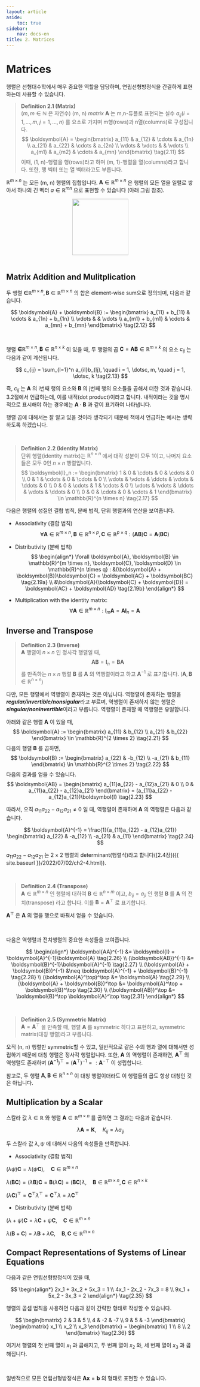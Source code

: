 ```yaml
---
layout: article
aside:
    toc: true
sidebar:
    nav: docs-en
title: 2. Matrices
---
```


# Matrices

행렬은 선형대수학에서 매우 중요한 역할을 담당하며, 연립선형방정식을 간결하게 표현하는데 사용할 수 있습니다.

> **Definition 2.1 (Matrix)**
> <br>
> ($m, m \in \mathbb{N}$ 은 자연수) (m, n) *matrix* $\boldsymbol{A}$ 는 m,n-튜플로 표현되는 실수 $a_{ij} (i = 1, \dotsc, m, j = 1, \dotsc, n)$ 를 요소로 가지며 m행(rows)과 n열(columns)로 구성됩니다.
> $$ \boldsymbol{A} = \begin{bmatrix} a_{11} & a_{12} & \cdots & a_{1n} \\ a_{21} & a_{22} & \cdots & a_{2n} \\ \vdots & \vdots & & \vdots \\ a_{m1} & a_{m2} & \cdots & a_{mn} \end{bmatrix} \tag{2.11} $$
> 이때, (1, n)-행렬을 행(rows)라고 하며 (m, 1)-행렬을 열(columns)라고 합니다. 또한, 행 벡터 또는 열 벡터라고도 부릅니다.

$\mathbb{R}^{m \times n}$ 는 모든 (m, n) 행렬의 집합입니다. $\boldsymbol{A} \in \mathbb{R}^{m \times n}$ 은 행렬의 모든 열을 일렬로 쌓아서 하나의 긴 벡터 $a \in \mathbb{R}^{mn}$ 으로 표현할 수 있습니다 (아래 그림 참조).

<div align="center"><img src="{{ site.baseurl }}/assets/images/figures/figure2.4.png" height=150px></div>

<br>

## Matrix Addition and Mulitplication

두 행렬 $\boldsymbol \in \mathbb{R}^{m \times n}, \boldsymbol{B} \in \mathbb{R}^{m \times n}$ 의 합은 element-wise sum으로 정의되며, 다음과 같습니다.

$$ \boldsymbol{A} + \boldsymbol{B} := \begin{bmatrix} a_{11} + b_{11} & \cdots & a_{1n} + b_{1n} \\ \vdots & & \vdots \\ a_{m1} + b_{m1} & \cdots & a_{mn} + b_{mn} \end{bmatrix} \tag{2.12} $$

<br>

행렬 $\boldsymbol \in \mathbb{R}^{m \times n}, \boldsymbol{B} \in \mathbb{R}^{n \times k}$ 이 있을 때, 두 행렬의 곱 $\boldsymbol{C} = \boldsymbol{AB} \in \mathbb{R}^{m \times k}$ 의 요소 $c_{ij}$ 는 다음과 같이 계산됩니다.

$$ c_{ij} = \sum_{l=1}^n a_{il}b_{lj}, \quad i = 1, \dotsc, m, \quad j = 1, \dotsc, k \tag{2.13} $$

즉, $c_{ij}$ 는 $\boldsymbol{A}$ 의 i번째 행의 요소와 $\boldsymbol{B}$ 의 j번째 행의 요소들을 곱해서 더한 것과 같습니다. 3.2절에서 언급하는데, 이를 내적(dot product)이라고 합니다. 내적이라는 것을 명시적으로 표시해야 하는 경우에는 $\boldsymbol{A}\cdot\boldsymbol{B}$ 과 같이 표기하여 나타냅니다.

행렬 곱에 대해서는 잘 알고 있을 것이라 생각되기 때문에 책에서 언급하는 예시는 생략하도록 하겠습니다.

<br>

> **Definition 2.2 (Identity Matrix)**
> <br>
> 단위 행렬(identity matrix)는 $\mathbb{R}^{n \times n}$ 에서 대각 성분이 모두 1이고, 나머지 요소들은 모두 0인 $n \times n$ 행렬입니다.
> $$ \boldsymbol{I}_n := \begin{bmatrix} 1 & 0 & \cdots & 0 & \cdots & 0 \\ 0 & 1 & \cdots & 0 & \cdots & 0 \\ \vdots & \vdots & \ddots & \vdots & \ddots & 0 \\ 0 & 0 & \cdots & 1 & \cdots & 0 \\ \vdots & \vdots & \ddots & \vdots & \ddots & 0 \\ 0 & 0 & \cdots & 0 & \cdots & 1 \end{bmatrix} \in \mathbb{R}^{n \times n} \tag{2.17} $$

다음은 행렬의 성질인 결합 법칙, 분배 법칙, 단위 행렬과의 연산을 보여줍니다.
<br>
- Associativity (결합 법칙)
$$ \forall \boldsymbol{A} \in \mathbb{R}^{m \times n}, \boldsymbol{B} \in \mathbb{R}^{n \times p}, \boldsymbol{C} \in \mathbb{R}^{p \times q} : (\boldsymbol{AB})\boldsymbol{C} = \boldsymbol{A}(\boldsymbol{BC}) \tag{2.18} $$

- Distributivity (분배 법칙)
$$ \begin{align*} \forall \boldsymbol{A}, \boldsymbol{B} \in \mathbb{R}^{m \times n}, \boldsymbol{C}, \boldsymbol{D} \in \mathbb{R}^{n \times q} : &(\boldsymbol{A} + \boldsymbol{B})\boldsymbol{C} = \boldsymbol{AC} + \boldsymbol{BC} \tag{2.19a} \\ &\boldsymbol{A}(\boldsymbol{C} + \boldsymbol{D}) = \boldsymbol{AC} + \boldsymbol{AD} \tag{2.19b} \end{align*} $$

- Multiplication with the identity matrix:
$$ \forall \boldsymbol{A} \in \mathbb{R}^{m \times n} : \boldsymbol{I}_m \boldsymbol{A} = \boldsymbol{AI}_n = \boldsymbol{A} \tag{2.20} $$

## Inverse and Transpose

> **Definition 2.3 (Inverse)**
> <br>
> $\boldsymbol{A}$ 행렬이 $n \times n$ 인 정사각 행렬일 때,
> $$ \boldsymbol{AB} = \boldsymbol{I}_n = \boldsymbol{BA} $$
> 를 만족하는 $n \times n$ 행렬 $\boldsymbol{B}$ 를 $\boldsymbol{A}$ 의 역행렬이라고 하고 $\boldsymbol{A}^{-1}$ 로 표기합니다. ($\boldsymbol{A}, \boldsymbol{B} \in \mathbb{R}^{n \times n}$)

다만, 모든 행렬에서 역행렬이 존재하는 것은 아닙니다. 역행렬이 존재하는 행렬을 ***regular/invertible/nonsigular***라고 부르며, 역행렬이 존재하지 않는 행렬은 ***singular/noninvertible***이라고 부릅니다. 역행렬이 존재할 때 역행렬은 유일합니다.

아래와 같은 행렬 $\boldsymbol{A}$ 이 있을 때,
$$ \boldsymbol{A} := \begin{bmatrix} a_{11} & b_{12} \\ a_{21} & b_{22} \end{bmatrix} \in \mathbb{R}^{2 \times 2} \tag{2.21} $$
다음의 행렬 $\boldsymbol{B}$ 를 곱하면,
$$ \boldsymbol{B} := \begin{bmatrix} a_{22} & -b_{12} \\ -a_{21} & b_{11} \end{bmatrix} \in \mathbb{R}^{2 \times 2} \tag{2.22} $$
다음의 결과를 얻을 수 있습니다.
$$ \boldsymbol{AB} = \begin{bmatrix} a_{11}a_{22} - a_{12}a_{21} & 0 \\ 0 & a_{11}a_{22} - a_{12}a_{21} \end{bmatrix} = (a_{11}a_{22} - a_{12}a_{21})\boldsymbol{I} \tag{2.23} $$

따라서, 오직 $a_{11}a_{22} - a_{12}a_{21} \neq 0$ 일 때, 역행렬이 존재하며 $\boldsymbol{A}$ 의 역행렬은 다음과 같습니다.

$$ \boldsymbol{A}^{-1} = \frac{1}{a_{11}a_{22} - a_{12}a_{21}} \begin{bmatrix} a_{22} & -a_{12} \\ -a_{21} & a_{11} \end{bmatrix} \tag{2.24} $$

$a_{11}a_{22} - a_{12}a_{21}$ 는 $2\times2$ 행렬의 determinant(행렬식)라고 합니다([2.4장]({{ site.baseurl }}/2022/07/02/ch2-4.html)).

<br>

> **Definition 2.4 (Transpose)**
> <br>
> $\boldsymbol{A} \in \mathbb{R}^{m \times n}$ 인 행렬에 대하여 $\boldsymbol{B} \in \mathbb{R}^{n \times m}$ 이고, $b_{ij} = a_{ji}$ 인 행렬 $\boldsymbol{B}$ 를 $\boldsymbol{A}$ 의 전치(transpose) 라고 합니다. 이를 $\boldsymbol{B} = \boldsymbol{A}^\top$ 로 표기합니다.

$\boldsymbol{A}^\top$ 은 $\boldsymbol{A}$ 의 열을 행으로 바꿔서 얻을 수 있습니다.

<br>

다음은 역행렬과 전치행렬의 중요한 속성들을 보여줍니다.

$$ \begin{align*} \boldsymbol{AA}^{-1} &= \boldsymbol{I} = \boldsymbol{A}^{-1}\boldsymbol{A} \tag{2.26} \\ (\boldsymbol{AB})^{-1} &= \boldsymbol{B}^{-1}\boldsymbol{A}^{-1} \tag{2.27} \\ (\boldsymbol{A} + \boldsymbol{B})^{-1} &\neq \boldsymbol{A}^{-1} + \boldsymbol{B}^{-1} \tag{2.28} \\ (\boldsymbol{A}^\top)^\top &= \boldsymbol{A} \tag{2.29} \\ (\boldsymbol{A} + \boldsymbol{B})^\top &= \boldsymbol{A}^\top + \boldsymbol{B}^\top \tag{2.30} \\ (\boldsymbol{AB})^\top &= \boldsymbol{B}^\top \boldsymbol{A}^\top \tag{2.31} \end{align*} $$

<br>

> **Definition 2.5 (Symmetric Matrix)**
> <br>
> $\boldsymbol{A} = \boldsymbol{A}^\top$ 을 만족할 때, 행렬 $\boldsymbol{A}$ 를 symmetric 하다고 표현하고, symmetric matrix(대칭 행렬)라고 부릅니다.

오직 (n, n) 행렬만 symmetric할 수 있고, 일반적으로 같은 수의 행과 열에 대해서만 성립하기 때문에 대칭 행렬은 정사각 행렬입니다. 또한, $\boldsymbol{A}$ 의 역행렬이 존재하면, $\boldsymbol{A}^\top$ 의 역행렬도 존재하며 $(\boldsymbol{A}^{-1})^\top = (\boldsymbol{A}^\top)^{-1} =: \boldsymbol{A}^{-\top}$ 이 성립합니다.

참고로, 두 행렬 $\boldsymbol{A}, \boldsymbol{B} \in \mathbb{R}^{n \times n}$ 이 대칭 행렬이더라도 이 행렬들의 곱도 항상 대칭인 것은 아닙니다.

## Multiplication by a Scalar

스칼라 값 $\lambda \in \mathbb{R}$ 와 행렬 $\boldsymbol{A} \in \mathbb{R}^{m \times n}$ 를 곱하면 그 결과는 다음과 같습니다.

$$ \lambda \boldsymbol{A} = \boldsymbol{K}, \quad K_{ij} = \lambda a_{ij}$$

두 스칼라 값 $\lambda, \psi$ 에 대해서 다음의 속성들을 만족합니다.

- Associativity (결합 법칙)

$(\lambda \psi)\boldsymbol{C} = \lambda(\psi \boldsymbol{C}), \quad \boldsymbol{C} \in \mathbb{R}^{m \times n}$

$\lambda(\boldsymbol{BC}) = (\lambda\boldsymbol{B})\boldsymbol{C} = \boldsymbol{B}(\lambda\boldsymbol{C}) = (\boldsymbol{BC})\lambda, \quad \boldsymbol{B} \in \mathbb{R}^{m \times n}, \boldsymbol{C} \in \mathbb{R}^{n \times k}$

$(\lambda\boldsymbol{C})^\top = \boldsymbol{C}^\top \lambda^\top = \boldsymbol{C}^\top \lambda = \lambda\boldsymbol{C}^\top$

- Distributivity (분배 법칙)

$(\lambda + \psi)\boldsymbol{C} = \lambda\boldsymbol{C} + \psi\boldsymbol{C}, \quad \boldsymbol{C} \in \mathbb{R}^{m \times n}$

$\lambda(\boldsymbol{B} + \boldsymbol{C}) = \lambda\boldsymbol{B} + \lambda\boldsymbol{C}, \quad \boldsymbol{B}, \boldsymbol{C} \in \mathbb{R}^{m \times n}$

## Compact Representations of Systems of Linear Equations

다음과 같은 연립선형방정식이 있을 때,

$$ \begin{align*} 2x_1 + 3x_2 + 5x_3 = 1 \\ 4x_1 - 2x_2 - 7x_3 = 8 \\ 9x_1 + 5x_2 - 3x_3 = 2 \end{align*} \tag{2.35} $$

행렬의 곱셈 법칙을 사용하면 다음과 같이 간략한 형태로 작성할 수 있습니다.

$$ \begin{bmatrix} 2 & 3 & 5 \\ 4 & -2 & -7 \\ 9 & 5 & -3 \end{bmatrix} \begin{bmatrix} x_1 \\ x_2 \\ x_3 \end{bmatrix} = \begin{bmatrix} 1 \\ 8 \\ 2 \end{bmatrix} \tag{2.36} $$

여기서 행렬의 첫 번째 열이 $x_1$ 과 곱해지고, 두 번째 열이 $x_2$ 와, 세 번째 열이 $x_3$ 과 곱해집니다.

<br>

일반적으로 모든 연립선형방정식은 $\boldsymbol{Ax} = \boldsymbol{b}$ 의 형태로 표현할 수 있습니다.